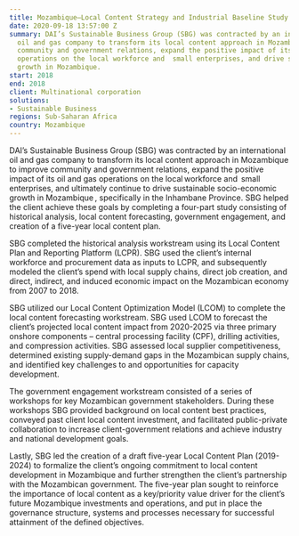 ```yaml
---
title: Mozambique—Local Content Strategy and Industrial Baseline Study
date: 2020-09-18 13:57:00 Z
summary: DAI’s Sustainable Business Group (SBG) was contracted by an international
  oil and gas company to transform its local content approach in Mozambique to improve
  community and government relations, expand the positive impact of its oil and gas
  operations on the local workforce and  small enterprises, and drive sustainable socio-economic
  growth in Mozambique.
start: 2018
end: 2018
client: Multinational corporation
solutions:
- Sustainable Business
regions: Sub-Saharan Africa
country: Mozambique
---
```


DAI’s Sustainable Business Group (SBG) was contracted by an international oil and gas company to transform its local content approach in Mozambique to improve community and government relations, expand the positive impact of its oil and gas operations on the local workforce and  small enterprises, and ultimately continue to drive sustainable socio-economic growth in Mozambique , specifically in the Inhambane Province. SBG helped the client achieve these goals by completing a four-part study consisting of historical analysis, local content forecasting, government engagement, and creation of a five-year local content plan. 
 
SBG completed the historical analysis workstream using its Local Content Plan and Reporting Platform (LCPR). SBG used the client’s internal workforce and procurement data as inputs to LCPR, and subsequently modeled the client’s spend with local supply chains, direct job creation, and direct, indirect, and induced economic impact on the Mozambican economy from 2007 to 2018.   
 
SBG utilized our Local Content Optimization Model (LCOM) to complete the local content forecasting workstream. SBG used LCOM to forecast the client’s projected local content impact from 2020-2025 via three primary onshore components – central processing facility (CPF), drilling activities, and compression activities. SBG assessed local supplier competitiveness, determined existing supply-demand gaps in the Mozambican supply chains, and identified key challenges to and opportunities for capacity development. 
 
The government engagement workstream consisted of a series of workshops for key Mozambican government stakeholders. During these workshops SBG provided background on local content best practices, conveyed past client local content investment, and facilitated public-private collaboration to increase client-government relations and achieve industry and national development goals. 
 
Lastly, SBG led the creation of a draft five-year Local Content Plan (2019-2024) to formalize the client’s ongoing commitment to local content development in Mozambique and further strengthen the client’s partnership with the Mozambican government. The five-year plan sought to reinforce the importance of local content as a key/priority value driver for the client’s future Mozambique investments and operations, and put in place the governance structure, systems and processes necessary for successful attainment of the defined objectives.